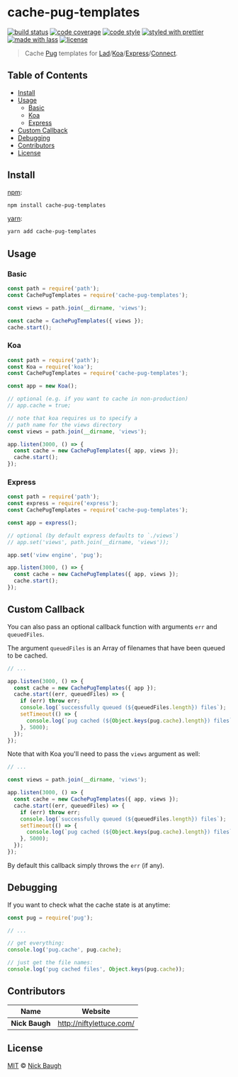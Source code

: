 # cache-pug-templates

[![build status](https://img.shields.io/travis/ladjs/cache-pug-templates.svg)](https://travis-ci.org/ladjs/cache-pug-templates)
[![code coverage](https://img.shields.io/codecov/c/github/ladjs/cache-pug-templates.svg)](https://codecov.io/gh/ladjs/cache-pug-templates)
[![code style](https://img.shields.io/badge/code_style-XO-5ed9c7.svg)](https://github.com/sindresorhus/xo)
[![styled with prettier](https://img.shields.io/badge/styled_with-prettier-ff69b4.svg)](https://github.com/prettier/prettier)
[![made with lass](https://img.shields.io/badge/made_with-lass-95CC28.svg)](https://lass.js.org)
[![license](https://img.shields.io/github/license/ladjs/cache-pug-templates.svg)](<>)

> Cache [Pug][] templates for [Lad][]/[Koa][]/[Express][]/[Connect][].


## Table of Contents

* [Install](#install)
* [Usage](#usage)
  * [Basic](#basic)
  * [Koa](#koa)
  * [Express](#express)
* [Custom Callback](#custom-callback)
* [Debugging](#debugging)
* [Contributors](#contributors)
* [License](#license)


## Install

[npm][]:

```sh
npm install cache-pug-templates
```

[yarn][]:

```sh
yarn add cache-pug-templates
```


## Usage

### Basic

```js
const path = require('path');
const CachePugTemplates = require('cache-pug-templates');

const views = path.join(__dirname, 'views');

const cache = CachePugTemplates({ views });
cache.start();
```

### Koa

```js
const path = require('path');
const Koa = require('koa');
const CachePugTemplates = require('cache-pug-templates');

const app = new Koa();

// optional (e.g. if you want to cache in non-production)
// app.cache = true;

// note that koa requires us to specify a
// path name for the views directory
const views = path.join(__dirname, 'views');

app.listen(3000, () => {
  const cache = new CachePugTemplates({ app, views });
  cache.start();
});
```

### Express

```js
const path = require('path');
const express = require('express');
const CachePugTemplates = require('cache-pug-templates');

const app = express();

// optional (by default express defaults to `./views`)
// app.set('views', path.join(__dirname, 'views'));

app.set('view engine', 'pug');

app.listen(3000, () => {
  const cache = new CachePugTemplates({ app, views });
  cache.start();
});
```


## Custom Callback

You can also pass an optional callback function with arguments `err` and `queuedFiles`.

The argument `queuedFiles` is an Array of filenames that have been queued to be cached.

```js
// ...

app.listen(3000, () => {
  const cache = new CachePugTemplates({ app });
  cache.start((err, queuedFiles) => {
    if (err) throw err;
    console.log(`successfully queued (${queuedFiles.length}) files`);
    setTimeout(() => {
      console.log(`pug cached (${Object.keys(pug.cache).length}) files`);
    }, 5000);
  });
});
```

Note that with Koa you'll need to pass the `views` argument as well:

```js
// ...

const views = path.join(__dirname, 'views');

app.listen(3000, () => {
  const cache = new CachePugTemplates({ app, views });
  cache.start((err, queuedFiles) => {
    if (err) throw err;
    console.log(`successfully queued (${queuedFiles.length}) files`);
    setTimeout(() => {
      console.log(`pug cached (${Object.keys(pug.cache).length}) files`);
    }, 5000);
  });
});
```

By default this callback simply throws the `err` (if any).


## Debugging

If you want to check what the cache state is at anytime:

```js
const pug = require('pug');

// ...

// get everything:
console.log('pug.cache', pug.cache);

// just get the file names:
console.log('pug cached files', Object.keys(pug.cache));
```


## Contributors

| Name           | Website                    |
| -------------- | -------------------------- |
| **Nick Baugh** | <http://niftylettuce.com/> |


## License

[MIT](LICENSE) © [Nick Baugh](http://niftylettuce.com/)


## 

[npm]: https://www.npmjs.com/

[yarn]: https://yarnpkg.com/

[pug]: https://pugjs.org

[lad]: https://lad.js.org

[koa]: http://koajs.com

[express]: https://expressjs.com/

[connect]: https://github.com/senchalabs/connect
